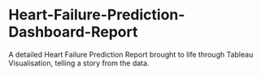 # Heart-Failure-Prediction-Dashboard-Report
A detailed Heart Failure Prediction Report brought to life through Tableau Visualisation, telling a story from the data.
